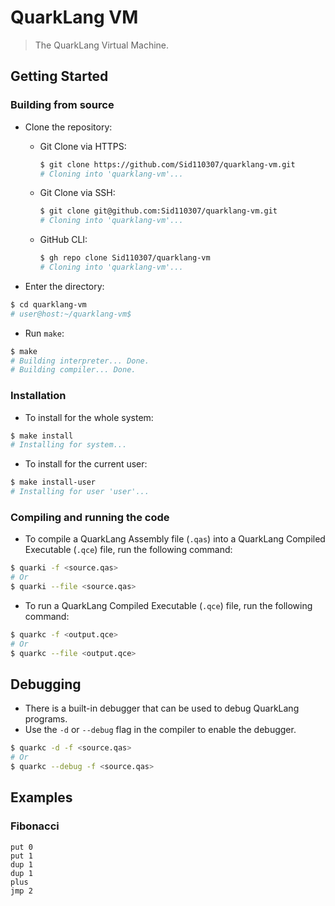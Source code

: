 # QuarkLang VM

> The QuarkLang Virtual Machine.

## Getting Started

### Building from source

- Clone the repository:

  - Git Clone via HTTPS:

    ```sh
    $ git clone https://github.com/Sid110307/quarklang-vm.git
    # Cloning into 'quarklang-vm'...
    ```

  - Git Clone via SSH:

    ```sh
    $ git clone git@github.com:Sid110307/quarklang-vm.git
    # Cloning into 'quarklang-vm'...
    ```

  - GitHub CLI:

    ```sh
    $ gh repo clone Sid110307/quarklang-vm
    # Cloning into 'quarklang-vm'...
    ```

- Enter the directory:

```sh
$ cd quarklang-vm
# user@host:~/quarklang-vm$
```

- Run `make`:

```sh
$ make
# Building interpreter... Done.
# Building compiler... Done.
```

### Installation

- To install for the whole system:

```sh
$ make install
# Installing for system...
```

- To install for the current user:

```sh
$ make install-user
# Installing for user 'user'...
```

### Compiling and running the code

- To compile a QuarkLang Assembly file (`.qas`) into a QuarkLang Compiled Executable (`.qce`) file, run the following command:

```sh
$ quarki -f <source.qas>
# Or
$ quarki --file <source.qas>
```

- To run a QuarkLang Compiled Executable (`.qce`) file, run the following command:

```sh
$ quarkc -f <output.qce>
# Or
$ quarkc --file <output.qce>
```

## Debugging

- There is a built-in debugger that can be used to debug QuarkLang programs.
- Use the `-d` or `--debug` flag in the compiler to enable the debugger.

```sh
$ quarkc -d -f <source.qas>
# Or
$ quarkc --debug -f <source.qas>
```

## Examples

### Fibonacci

```x86asm
put 0
put 1
dup 1
dup 1
plus
jmp 2
```
